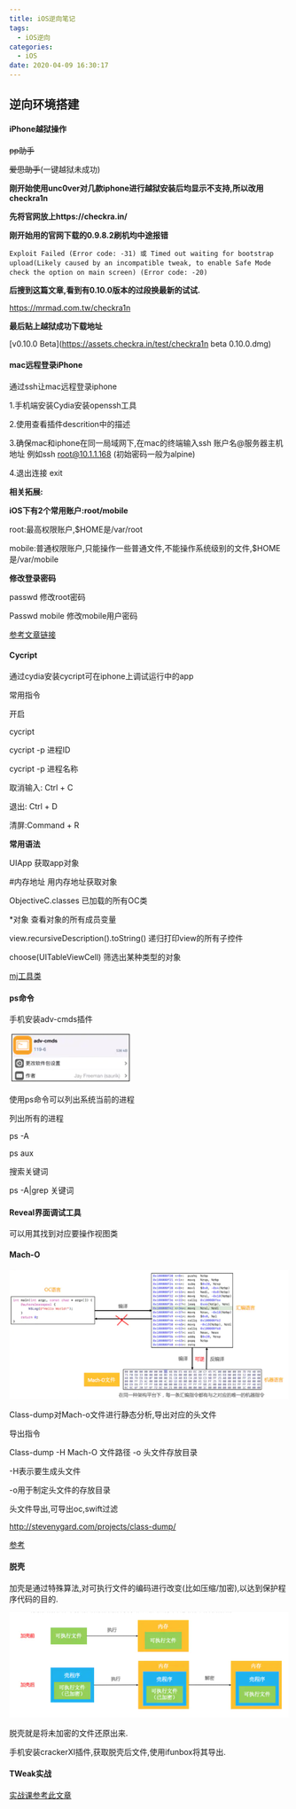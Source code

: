 ```yaml
---
title: iOS逆向笔记
tags:
  - iOS逆向
categories:
  - iOS
date: 2020-04-09 16:30:17
---
```


## 逆向环境搭建

#### iPhone越狱操作

~~pp助手~~

~~爱思助手~~(一键越狱未成功)

**刚开始使用unc0ver对几款iphone进行越狱安装后均显示不支持,所以改用checkra1n**

<!-- more -->

**先将官网放上https://checkra.in/**

**刚开始用的官网下载的0.9.8.2刷机均中途报错**

`Exploit Failed (Error code: -31) 或 Timed out waiting for bootstrap upload(Likely caused by an incompatible tweak, to enable Safe Mode check the option on main screen) (Error code: -20)`

**后搜到这篇文章,看到有0.10.0版本的过段换最新的试试.**

https://mrmad.com.tw/checkra1n

**最后贴上越狱成功下载地址**

[v0.10.0 Beta](https://assets.checkra.in/test/checkra1n beta 0.10.0.dmg)

#### mac远程登录iPhone

通过ssh让mac远程登录iphone

1.手机端安装Cydia安装openssh工具

2.使用查看插件descrition中的描述

3.确保mac和iphone在同一局域网下,在mac的终端输入ssh 账户名@服务器主机地址 例如ssh root@10.1.1.168 (初始密码一般为alpine)

4.退出连接 exit



**相关拓展:**

**iOS下有2个常用账户:root/mobile**

root:最高权限账户,$HOME是/var/root

mobile:普通权限账户,只能操作一些普通文件,不能操作系统级别的文件,$HOME是/var/mobile

**修改登录密码**

passwd  修改root密码

Passwd mobile 修改mobile用户密码

[参考文章链接](https://www.jianshu.com/p/816c628a9722)



#### Cycript

通过cydia安装cycript可在iphone上调试运行中的app

常用指令

开启

cycript 

cycript -p 进程ID

cycript -p 进程名称

取消输入: Ctrl + C

退出: Ctrl + D

清屏:Command + R



**常用语法**

UIApp  获取app对象

#内存地址  用内存地址获取对象

ObjectiveC.classes 已加载的所有OC类

*对象 查看对象的所有成员变量

view.recursiveDescription().toString() 递归打印view的所有子控件

choose(UITableViewCell) 筛选出某种类型的对象

[mj工具类](https://github.com/CoderMJLee/mjcript)



#### ps命令

手机安装adv-cmds插件

![image-20200429144756710](app逆向笔记/image-20200429144756710.png)

使用ps命令可以列出系统当前的进程

列出所有的进程

ps -A

ps aux

搜索关键词

ps -A|grep 关键词



#### Reveal界面调试工具

可以用其找到对应要操作视图类



#### Mach-O

![image-20200429154354763](app逆向笔记/image-20200429154354763.png)

Class-dump对Mach-o文件进行静态分析,导出对应的头文件

导出指令

Class-dump -H Mach-O 文件路径 -o 头文件存放目录

-H表示要生成头文件

-o用于制定头文件的存放目录



头文件导出,可导出oc,swift过滤

http://stevenygard.com/projects/class-dump/



[参考](https://www.jianshu.com/p/d9a561f7c54d)



#### 脱壳

加壳是通过特殊算法,对可执行文件的编码进行改变(比如压缩/加密),以达到保护程序代码的目的.

![image-20200429154833545](app逆向笔记/image-20200429154833545.png)

脱壳就是将未加密的文件还原出来.

手机安装crackerXI插件,获取脱壳后文件,使用ifunbox将其导出.



#### TWeak实战

[实战课参考此文章](https://www.jianshu.com/p/645ef237e0d2)





